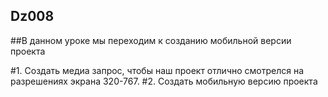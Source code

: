 ﻿## Dz008
##В данном уроке мы переходим к созданию мобильной версии проекта

#1.	Создать медиа запрос, чтобы наш проект отлично смотрелся на разрешениях экрана 320-767.
#2.	Создать мобильную версию проекта

